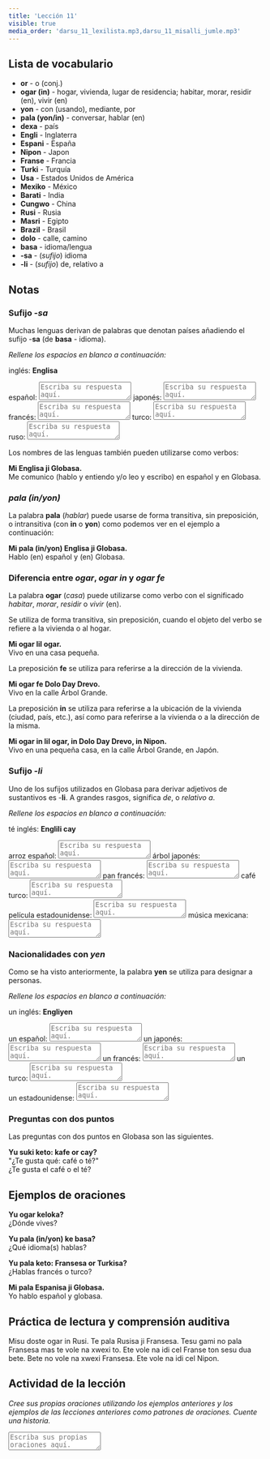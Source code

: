 ```yaml
---
title: 'Lección 11'
visible: true
media_order: 'darsu_11_lexilista.mp3,darsu_11_misalli_jumle.mp3'
---
```


## Lista de vocabulario

* **or** - o (conj.)
* **ogar (in)** - hogar, vivienda, lugar de residencia; habitar, morar, residir (en),
vivir (en)
* **yon** - con (usando), mediante, por
* **pala (yon/in)** - conversar, hablar (en)
* **dexa** - país
* **Engli** - Inglaterra
* **Espani** - España
* **Nipon** - Japon
* **Franse** - Francia
* **Turki** - Turquía
* **Usa** - Estados Unidos de América
* **Mexiko** - México
* **Barati** - India
* **Cungwo** - China
* **Rusi** - Rusia
* **Masri** - Egipto
* **Brazil** - Brasil
* **dolo** - calle, camino
* **basa** - idioma/lengua
* **-sa** - (_sufijo_) idioma
* **-li** - (_sufijo_) de, relativo a

## Notas
### Sufijo _-sa_

Muchas lenguas derivan de palabras que denotan países añadiendo el sufijo -**sa** (de **basa** - idioma).

_Rellene los espacios en blanco a continuación:_

inglés: **Englisa**  

español: <textarea width="100%" spellcheck="false" placeholder="Escriba su respuesta aquí."></textarea>
japonés: <textarea width="100%" spellcheck="false" placeholder="Escriba su respuesta aquí."></textarea>
francés: <textarea width="100%" spellcheck="false" placeholder="Escriba su respuesta aquí."></textarea>
turco: <textarea width="100%" spellcheck="false" placeholder="Escriba su respuesta aquí."></textarea>
ruso: <textarea width="100%" spellcheck="false" placeholder="Escriba su respuesta aquí."></textarea>

Los nombres de las lenguas también pueden utilizarse como verbos:

**Mi Englisa ji Globasa.**  
Me comunico (hablo y entiendo y/o leo y escribo) en español y en Globasa.

### _pala (in/yon)_

La palabra **pala** (_hablar_) puede usarse de forma transitiva, sin preposición, o intransitiva (con **in** o **yon**) como podemos ver en el ejemplo a continuación:

**Mi pala (in/yon) Englisa ji Globasa.**    
Hablo (en) español y (en) Globasa.

### Diferencia entre _ogar_,  _ogar in_ y _ogar fe_

La palabra **ogar** (_casa_) puede utilizarse como verbo con el significado _habitar_, _morar_, _residir_ o _vivir_ (en).

Se utiliza de forma transitiva, sin preposición, cuando el objeto del verbo se refiere a la vivienda o al hogar.

**Mi ogar lil ogar.**  
Vivo en una casa pequeña.
 
La preposición **fe** se utiliza para referirse a la dirección de la vivienda.

**Mi ogar fe Dolo Day Drevo.**  
Vivo en la calle Árbol Grande.

La preposición **in** se utiliza para referirse a la ubicación de la vivienda (ciudad, país, etc.), así como para referirse a la vivienda o a la dirección de la misma.

**Mi ogar in lil ogar, in Dolo Day Drevo, in Nipon.**  
Vivo en una pequeña casa, en la calle Árbol Grande, en Japón.

### Sufijo _-li_

Uno de los sufijos utilizados en Globasa para derivar adjetivos de sustantivos es -**li**. A grandes rasgos, significa _de_, o _relativo a_.

_Rellene los espacios en blanco a continuación:_
 
té inglés: **Englili cay**  

arroz español: <textarea width="100%" spellcheck="false" placeholder="Escriba su respuesta aquí."></textarea>
árbol japonés: <textarea width="100%" spellcheck="false" placeholder="Escriba su respuesta aquí."></textarea>
pan francés: <textarea width="100%" spellcheck="false" placeholder="Escriba su respuesta aquí."></textarea>
café turco: <textarea width="100%" spellcheck="false" placeholder="Escriba su respuesta aquí."></textarea>  
película estadounidense: <textarea width="100%" spellcheck="false" placeholder="Escriba su respuesta aquí."></textarea> 
música mexicana: <textarea width="100%" spellcheck="false" placeholder="Escriba su respuesta aquí."></textarea>

### Nacionalidades con _yen_

Como se ha visto anteriormente, la palabra **yen** se utiliza para designar a personas.

_Rellene los espacios en blanco a continuación:_

un inglés: **Engliyen**  

un español: <textarea width="100%" spellcheck="false" placeholder="Escriba su respuesta aquí."></textarea>
un japonés: <textarea width="100%" spellcheck="false" placeholder="Escriba su respuesta aquí."></textarea>
un francés: <textarea width="100%" spellcheck="false" placeholder="Escriba su respuesta aquí."></textarea>
un turco: <textarea width="100%" spellcheck="false" placeholder="Escriba su respuesta aquí."></textarea>  
un estadounidense: <textarea width="100%" spellcheck="false" placeholder="Escriba su respuesta aquí."></textarea>

### Preguntas con dos puntos

Las preguntas con dos puntos en Globasa son las siguientes.

**Yu suki keto: kafe or cay?**  
"¿Te gusta qué: café o té?"  
¿Te gusta el café o el té?

## Ejemplos de oraciones

**Yu ogar keloka?**   
¿Dónde vives?

**Yu pala (in/yon) ke basa?**  
¿Qué idioma(s) hablas?

**Yu pala keto: Fransesa or Turkisa?**  
¿Hablas francés o turco?

**Mi pala Espanisa ji Globasa.**  
Yo hablo español y globasa.

## Práctica de lectura y comprensión auditiva

Misu doste ogar in Rusi. Te pala Rusisa ji Fransesa. Tesu gami no pala Fransesa mas te vole na xwexi to. Ete vole na idi cel Franse ton sesu dua bete. Bete no vole na xwexi Fransesa. Ete vole na idi cel Nipon. 
 
## Actividad de la lección

_Cree sus propias oraciones utilizando los ejemplos anteriores y los ejemplos de las lecciones anteriores como patrones de oraciones. Cuente una historia._

<textarea width="100%" spellcheck="false" placeholder="Escriba sus propias oraciones aquí."></textarea>